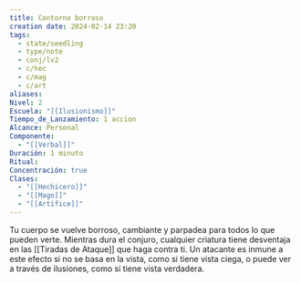 ```yaml
---
title: Contorno borroso
creation date: 2024-02-14 23:20
tags:
  - state/seedling
  - type/note
  - conj/lv2
  - c/hec
  - c/mag
  - c/art
aliases: 
Nivel: 2
Escuela: "[[Ilusionismo]]"
Tiempo_de_Lanzamiento: 1 accion
Alcance: Personal
Componente:
  - "[[Verbal]]"
Duración: 1 minuto
Ritual: 
Concentración: true
Clases:
  - "[[Hechicero]]"
  - "[[Mago]]"
  - "[[Artífice]]"
---
```

Tu cuerpo se vuelve borroso, cambiante y parpadea para todos lo que pueden verte. Mientras dura el conjuro, cualquier criatura tiene desventaja en las [[Tiradas de Ataque]] que haga contra ti. Un atacante es inmune a este efecto si no se basa en la vista, como si tiene vista ciega, o puede ver a través de ilusiones, como si tiene vista verdadera.
